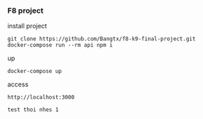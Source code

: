 ### F8 project

install project
```
git clone https://github.com/Bangtx/f8-k9-final-project.git
docker-compose run --rm api npm i
```

up
```
docker-compose up
```

access
```
http://localhost:3000
```

```agsl
test thoi nhes 1
```
